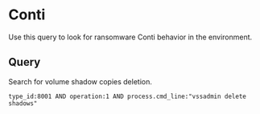 # Conti

Use this query to look for ransomware Conti behavior in the environment.

## Query

Search for volume shadow copies deletion.

```
type_id:8001 AND operation:1 AND process.cmd_line:"vssadmin delete shadows"
```
